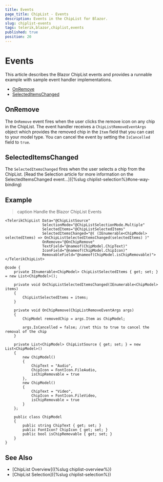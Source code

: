 ```yaml
---
title: Events
page_title: ChipList - Events
description: Events in the ChipList for Blazor.
slug: chiplist-events
tags: telerik,blazor,chiplist,events
published: true
position: 20
---
```


# Events

This article describes the Blazor ChipList events and provides a runnable example with sample event handler implementations.

* [OnRemove](#onremove)
* [SelectedItemsChanged](#selecteditemschanged)

## OnRemove

The `OnRemove` event fires when the user clicks the remove icon on any chip in the ChipList. The event handler receives a `ChipListRemoveEventArgs` object which provides the removed chip in the `Item` field that you can cast to your model type. You can cancel the event by setting the `IsCancelled` field to `true`.

## SelectedItemsChanged

The `SelectedItemsChanged` fires when the user selects a chip from the ChipList. [Read the Selection article for more information on the SelectedItemsChanged event...]({%slug chiplist-selection%}#one-way-binding)

## Example

>caption Handle the Blazor ChipList Events

````CSHTML
<TelerikChipList Data="@ChipListSource"
                 SelectionMode="@ChipListSelectionMode.Multiple"
                 SelectedItems="@ChipListSelectedItems"
                 SelectedItemsChanged="@( (IEnumerable<ChipModel> selectedItems) => OnChipListSelectedItemsChanged(selectedItems) )"
                 OnRemove="@OnChipRemove"
                 TextField="@nameof(ChipModel.ChipText)"
                 IconField="@nameof(ChipModel.ChipIcon)"
                 RemovableField="@nameof(ChipModel.isChipRemovable)">
</TelerikChipList>

@code {
    private IEnumerable<ChipModel> ChipListSelectedItems { get; set; } = new List<ChipModel>();

    private void OnChipListSelectedItemsChanged(IEnumerable<ChipModel> items)
    {
        ChipListSelectedItems = items;
    }

    private void OnChipRemove(ChipListRemoveEventArgs args)
    {
        ChipModel removedChip = args.Item as ChipModel;

        args.IsCancelled = false; //set this to true to cancel the removal of the chip
    }

    private List<ChipModel> ChipListSource { get; set; } = new List<ChipModel>()
    {
        new ChipModel()
        {
            ChipText = "Audio",
            ChipIcon = FontIcon.FileAudio,
            isChipRemovable = true
        },
        new ChipModel()
        {
            ChipText = "Video",
            ChipIcon = FontIcon.FileVideo,
            isChipRemovable = true
        }
    };

    public class ChipModel
    {
        public string ChipText { get; set; }
        public FontIcon? ChipIcon { get; set; }
        public bool isChipRemovable { get; set; }
    }
}
````


## See Also

* [ChipList Overview]({%slug chiplist-overview%})
* [ChipList Selection]({%slug chiplist-selection%})
